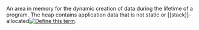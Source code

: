 An area in memory for the dynamic creation of data during the lifetime of a program. The heap contains application data that is not static or [[stack]]-allocated[![Define this term](https://www.cs.fsu.edu/~engelen/courses/COP402003/define.gif)](https://www.cs.fsu.edu/~engelen/courses/COP402003/board.html#stack).